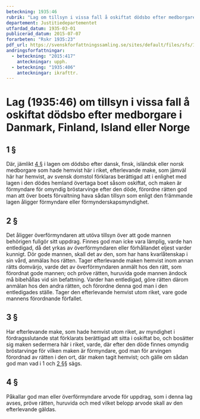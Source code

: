 ```yaml
---
beteckning: 1935:46
rubrik: "Lag om tillsyn i vissa fall å oskiftat dödsbo efter medborgare i Danmark, Finland, Island eller Norge"
departement: Justitiedepartementet
utfardad_datum: 1935-03-01
publicerad_datum: 2015-07-07
forarbeten: "Rskr 1935:23"
pdf_url: https://svenskforfattningssamling.se/sites/default/files/sfs/1935-03/SFS1935-46.pdf
andringsforfattningar:
  - beteckning: "2015:417"
    anteckningar: upph.
  - beteckning: "1935:406"
    anteckningar: ikrafttr.
---
```


# Lag (1935:46) om tillsyn i vissa fall å oskiftat dödsbo efter medborgare i Danmark, Finland, Island eller Norge

## 1 §

Där, jämlikt [4 §](#4) i lagen om dödsbo efter dansk, finsk, isländsk eller norsk medborgare som hade hemvist här i riket, efterlevande make, som jämväl här har hemvist, av svensk domstol förklaras berättigad att i enlighet med lagen i den dödes hemland övertaga boet såsom oskiftat, och maken är förmyndare för omyndig bröstarvinge efter den döde, förordne rätten god man att över boets förvaltning hava sådan tillsyn som enligt den främmande lagen åligger förmyndare eller förmynderskapsmyndighet.

## 2 §

Det åligger överförmyndaren att utöva tillsyn över att gode mannen behörigen fullgör sitt uppdrag. Finnes god man icke vara lämplig, varde han entledigad, då det yrkas av överförmyndaren eller förhållandet eljest varder kunnigt. Dör gode mannen, skall det av den, som har hans kvarlåtenskap i sin vård, anmälas hos rätten. Tager efterlevande maken hemvist inom annan rätts domvärjo, varde det av överförmyndaren anmält hos den rätt, som förordnat gode mannen; och pröve rätten, huruvida gode mannen ändock må bibehållas vid sin befattning. Varder han entledigad, göre rätten därom anmälan hos den andra rätten, och förordne denna god man i den entledigades ställe. Tager den efterlevande hemvist utom riket, vare gode mannens förordnande förfallet.

## 3 §

Har efterlevande make, som hade hemvist utom riket, av myndighet i fördragsslutande stat förklarats berättigad att sitta i oskiftat bo, och bosätter sig maken sedermera här i riket, varde, där efter den döde finnes omyndig bröstarvinge för vilken maken är förmyndare, god man för arvingen förordnad av rätten i den ort, där maken tagit hemvist; och gälle om sådan god man vad i 1 och [2 §](#2)§ sägs.

## 4 §

Påkallar god man eller överförmyndare arvode för uppdrag, som i denna lag avses, pröve rätten, huruvida och med vilket belopp arvode skall av den efterlevande gäldas.